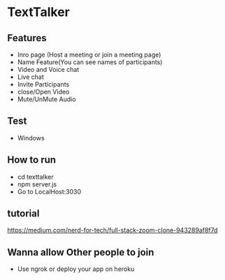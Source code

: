 # TextTalker

## Features
- Inro page (Host a meeting or join a meeting page)
- Name Feature(You can see names of participants)
- Video and Voice chat
- Live chat
- Invite Participants
- close/Open Video
- Mute/UnMute Audio



## Test 
- Windows

## How to run
- cd texttalker
- npm server.js
- Go to LocalHost:3030

## tutorial
https://medium.com/nerd-for-tech/full-stack-zoom-clone-943289af8f7d

## Wanna allow Other people to join
- Use ngrok or deploy your app on heroku
